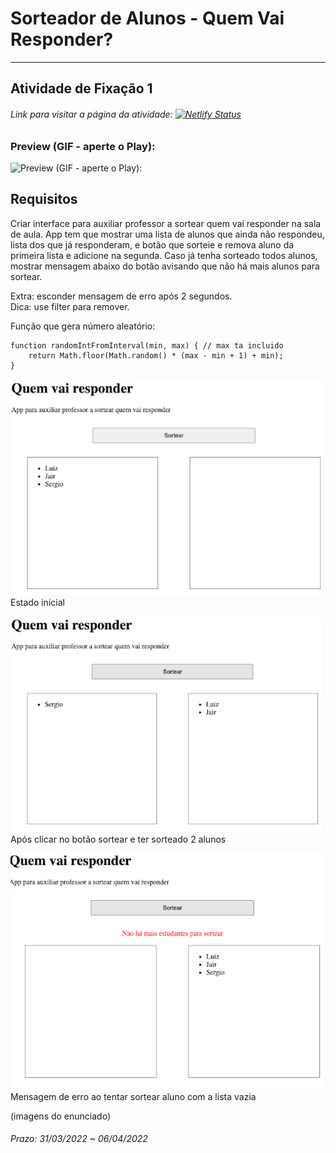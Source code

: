# Sorteador de Alunos - Quem Vai Responder?  

---  
 
## Atividade de Fixação 1  

###### Link para visitar a página da atividade: [![Netlify Status](https://api.netlify.com/api/v1/badges/7b1c9d5b-01d0-4c2a-872e-3e897815a3b7/deploy-status)](https://app.netlify.com/sites/symphonious-crostata-915cb4/deploys)

### Preview (GIF - aperte o Play):  

![Preview (GIF - aperte o Play):](https://github.com/Giunossauro/iFood_Lets-Code_Sala-842/blob/master/4_ReactJS/Atividades-de-Fixacao/1_Sorteador-de-Alunos/img/4f1.gif)

## Requisitos

Criar interface para auxiliar professor a sortear quem vai responder na sala de aula. App tem que mostrar uma lista de alunos que ainda não respondeu, lista dos que já responderam, e botão que sorteie e remova aluno da primeira lista e adicione na segunda. Caso já tenha sorteado todos alunos, mostrar mensagem abaixo do botão avisando que não há mais alunos para sortear.  

Extra: esconder mensagem de erro após 2 segundos.  
Dica: use filter para remover.  

Função que gera número aleatório:  
```
function randomIntFromInterval(min, max) { // max ta incluido
    return Math.floor(Math.random() * (max - min + 1) + min);
}
```
![Estado inicial](./img/image1.png)
Estado inicial

![Após clicar no botão sortear e ter sorteado 2 alunos](./img/image2.png)
Após clicar no botão sortear e ter sorteado 2 alunos

![Após clicar no botão sortear e ter sorteado 2 alunos](./img/image3.png)
Mensagem de erro ao tentar sortear aluno com a lista vazia

(imagens do enunciado)

###### Prazo: 31/03/2022 ~ 06/04/2022  
